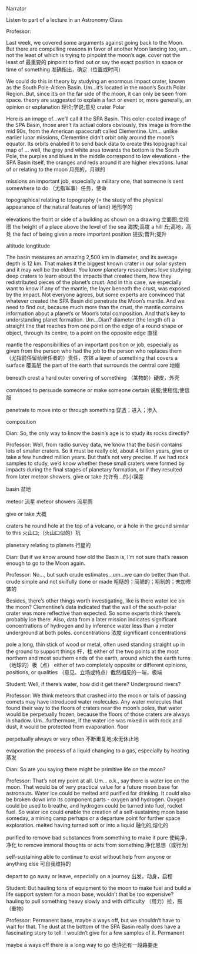 Narrator

Listen to part of a lecture in an Astronomy Class

Professor:

Last week, we covered some arguments against going back to the Moon. But there are compelling reasons in favor of another Moon landing too, um… not the least of which is trying to pinpoint the moon’s age.
cover
not the least of
最重要的
pinpoint
to find out or say the exact position in space or time of something
准确指出，确定（位置或时间）


We could do this in theory by studying an enormous impact crater, known as the South Pole-Aitken Basin. Um…it’s located in the moon’s South Polar Region. But, since it’s on the far side of the moon, it can only be seen from space.
theory
are suggested to explain a fact or event or, more generally, an opinion or explanation
理论;学说;意见
crater
Polar

Here is an image of…we’ll call it the SPA Basin. This color-coated image of the SPA Basin, those aren’t its actual colors obviously, this image is from the mid 90s, from the American spacecraft called Clementine. Um… unlike earlier lunar missions, Clementine didn’t orbit only around the moon’s equator. Its orbits enabled it to send back data to create this topographical map of … well, the grey and white area towards the bottom is the South Pole, the purples and blues in the middle correspond to low elevations - the SPA Basin itself, the oranges and reds around it are higher elevations.
lunar
of or relating to the moon
月亮的，月球的

missions
an important job, especially a military one, that someone is sent somewhere to do
（尤指军事）任务，使命

topographical
relating to topography (= the study of the physical appearance of the natural features of land)
地形学的

elevations
the front or side of a building as shown on a drawing
立面图;立视图
the height of a place above the level of the sea
海拔;高度
a hill
丘;高地，高处
the fact of being given a more important position
提拔;晋升;提升

altitude
longtitude

The basin measures an amazing 2,500 km in diameter, and its average depth is 12 km. That makes it the biggest known crater in our solar system and it may well be the oldest. You know planetary researchers love studying deep craters to learn about the impacts that created them, how they redistributed pieces of the planet’s crust. And in this case, we especially want to know if any of the mantle, the layer beneath the crust, was exposed by the impact. Not everyone agrees, but some experts are convinced that whatever created the SPA Basin did penetrate the Moon’s mantle. And we need to find out, because much more than the crust, the mantle contains information about a planet’s or Moon’s total composition. And that’s key to understanding planet formation. Um…Dian?
diameter
(the length of) a straight line that reaches from one point on the edge of a round shape or object, through its centre, to a point on the opposite edge
直径


mantle
the responsibilities of an important position or job, especially as given from the person who had the job to the person who replaces them
（尤指前任留给继任者的）责任，衣钵
a layer of something that covers a surface
覆盖层
the part of the earth that surrounds the central core
地幔

beneath
crust
a hard outer covering of something
（某物的）硬皮，外壳

convinced
to persuade someone or make someone certain
说服;使相信;使信服

penetrate
to move into or through something
穿透；进入；渗入

composition

Dian:
So, the only way to know the basin’s age is to study its rocks directly?

Professor:
Well, from radio survey data, we know that the basin contains lots of smaller craters. So it must be really old, about 4 billion years, give or take a few hundred million years. But that’s not very precise. If we had rock samples to study, we’d know whether these small craters were formed by impacts during the final stages of planetary formation, or if they resulted from later meteor showers.
give or take
允许有...的小误差

basin
盆地

meteor
流星
meteor showers
流星雨

give or take
大概


craters
he round hole at the top of a volcano, or a hole in the ground similar to this
火山口;（火山口似的）坑

planetary
relating to planets
行星的

Dian:
But if we know around how old the Basin is, I’m not sure that’s reason enough to go to the Moon again.

Professor:
No…, but such crude estimates…um…we can do better than that.
crude
simple and not skilfully done or made
粗糙的；简陋的；粗制的；未加修饰的

Besides, there’s other things worth investigating, like is there water ice on the moon? Clementine’s data indicated that the wall of the south-polar crater was more reflective than expected. So some experts think there’s probably ice there. Also, data from a later mission indicates significant concentrations of hydrogen and by inference water less than a meter underground at both poles.
concentrations
浓度
significant concentrations

pole
a long, thin stick of wood or metal, often used standing straight up in the ground to support things
杆，柱
either of the two points at the most northern and most southern ends of the earth, around which the earth turns
（地球的）极（点）
either of two completely opposite or different opinions, positions, or qualities
（意见、立场或特点）截然相反的一端，极端

Student:
Well, if there’s water, how did it get there? Underground rivers?

Professor:
We think meteors that crashed into the moon or tails of passing comets may have introduced water molecules. Any water molecules that found their way to the floors of craters near the moon’s poles, that water would be perpetually frozen, because the floors of those craters are always in shadow. Um…furthermore, if the water ice was mixed in with rock and dust, it would be protected from evaporation.
floor

perpetually
always or very often
不断重复地;永无休止地

evaporation
the process of a liquid changing to a gas, especially by heating
蒸发

Dian:
So are you saying there might be primitive life on the moon?

Professor:
That’s not my point at all. Um… o.k., say there is water ice on the moon. That would be of very practical value for a future moon base for astronauts. Water ice could be melted and purified for drinking. It could also be broken down into its component parts - oxygen and hydrogen. Oxygen could be used to breathe, and hydrogen could be turned into fuel, rocket fuel. So water ice could enable the creation of a self-sustaining moon base someday, a mining camp perhaps or a departure point for further space exploration.
melted
having turned soft or into a liquid
融化的;熔化的

purified
to remove bad substances from something to make it pure
使纯净，净化
to remove immoral thoughts or acts from something
净化思想（或行为）

self-sustaining
able to continue to exist without help from anyone or anything else
可自我维持的

depart
to go away or leave, especially on a journey
出发，动身，启程

Student:
But hauling tons of equipment to the moon to make fuel and build a life support system for a moon base, wouldn’t that be too expensive?
hauling
to pull something heavy slowly and with difficulty
（用力）拉，拖（重物）

Professor:
Permanent base, maybe a ways off, but we shouldn’t have to wait for that. The dust at the bottom of the SPA Basin really does have a fascinating story to tell. I wouldn’t give for a few samples of it.
Permanent


maybe a ways off
there is a long way to go
也许还有一段路要走
